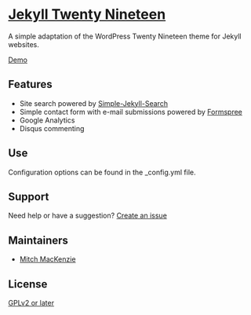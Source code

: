 # [Jekyll Twenty Nineteen](https://github.com/easiestpage/jekyll-twentynineteen/)
A simple adaptation of the WordPress Twenty Nineteen theme for Jekyll websites.

[Demo](https://demo.easiest.page/jekyll-twentynineteen/index.html)
## Features
* Site search powered by [Simple-Jekyll-Search](https://github.com/christian-fei/Simple-Jekyll-Search)
* Simple contact form with e-mail submissions powered by [Formspree](https://formspree.io/)
* Google Analytics
* Disqus commenting

## Use
Configuration options can be found in the _config.yml file.

## Support
Need help or have a suggestion? [Create an issue](https://github.com/easiestpage/jekyll-twentynineteen/issues/new)

## Maintainers
* [Mitch MacKenzie](http://github.com/mitchmac)

## License
[GPLv2 or later](http://www.gnu.org/licenses/gpl-2.0.html)